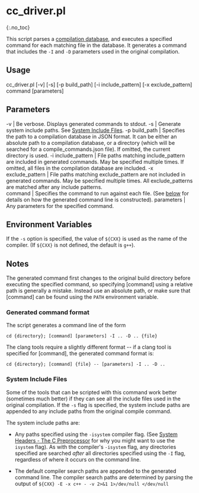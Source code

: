 # cc_driver.pl
{:.no_toc}

This script parses a [compilation database](http://clang.llvm.org/docs/JSONCompilationDatabase.html), and executes a specified command for each matching file in the database.  It generates a command that includes the `-I` and `-D` parameters used in the original compilation.

## Usage

cc\_driver.pl [-v] [-s] [-p build\_path]
[-i include\_pattern] [-x exclude\_pattern] command [parameters]

## Parameters

-v  |   Be verbose.  Displays generated commands to stdout.
-s  |   Generate system include paths. See [System Include Files](#system-includes).
-p build\_path  |   Specifies the path to a compilation database in JSON format.  It can be either an absolute path to a compilation database, or a directory (which will be searched for a compile\_commands.json file).  If omitted, the current directory is used.
-i include_pattern | File paths matching include_pattern are included in generated commands.  May be specified multiple times.  If omitted, all files in the compilation database are included.
-x exclude_pattern | File paths matching exclude_pattern are not included in generated commands.  May be specified multiple times.  All exclude_patterns are matched after any include patterns.  
command | Specifies the command to run against each file.  (See [below](#generated-command-format) for details on how the generated command line is constructed).
parameters | Any parameters for the specified command.


## Environment Variables
If the `-s` option is specified, the value of `${CXX}` is used as the name of the compiler.  (If `${CXX}` is not defined, the default is `g++`).

## Notes
The generated command first changes to the original build directory before executing the specified command, so specifying [command] using a relative path is generally a mistake.  Instead use an absolute path, or make sure that [command] can be found using the `PATH` environment variable.

### Generated command format
The script generates a command line of the form

`
cd {directory}; [command] [parameters] -I .. -D .. {file}
`

The clang tools require a slightly different format -- if a clang tool is specified for [command], the generated command format is:

`
cd {directory}; [command] {file} -- [parameters] -I .. -D .. 
`

<a id="system-includes"></a>

### System Include Files
Some of the tools that can be scripted with this command work better (sometimes much better) if they can see all the include files used in the original compilation. If the `-s` flag is specified, the system include paths are appended to any include paths from the original compile command.

The system include paths are:

- Any paths specified using the `-isystem` compiler flag.  (See [System Headers - The C Preprocessor](https://gcc.gnu.org/onlinedocs/cpp/System-Headers.html) for why you might want to use the `isystem` flag).  As with the compiler's `-isystem` flag, any directories specified are searched *after* all directories specified using the `-I` flag, regardless of where it occurs on the command line.

- The default compiler search paths are appended to the generated command line.  The compiler search paths are determined by parsing the output of
`${CXX} -E -x c++ - -v 2>&1 1>/dev/null </dev/null`

